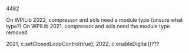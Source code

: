 4482


On WPILib 2022, compressor and sols need a module type (unsure what type?)
On WPILib 2021, compressor and sols need the module type removed

2021, c.setClosedLoopControl(true);
2022, c.enableDigital()???